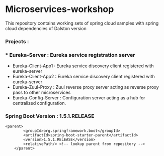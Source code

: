 # Microservices-workshop
This repository contains working sets of spring cloud samples with spring cloud dependencies of Dalston version

### Projects :

### * Eureka-Server : Eureka service registration server 
* Eureka-Client-App1 : Eureka service discovery client registered with eureka-server
* Eureka-Client-App2 : Eureka service discovery client registered with eureka-server
* Eureka-Zuul-Proxy : Zuul reverse proxy server acting as reverse proxy pass to other microservices
* Eureka-Config-Server : Configuration server acting as a hub for centralized configuration.




### Spring Boot Version : 1.5.1.RELEASE

```
<parent>
		<groupId>org.springframework.boot</groupId>
		<artifactId>spring-boot-starter-parent</artifactId>
		<version>1.5.1.RELEASE</version>
		<relativePath/> <!-- lookup parent from repository -->
	</parent>
  
  ```

